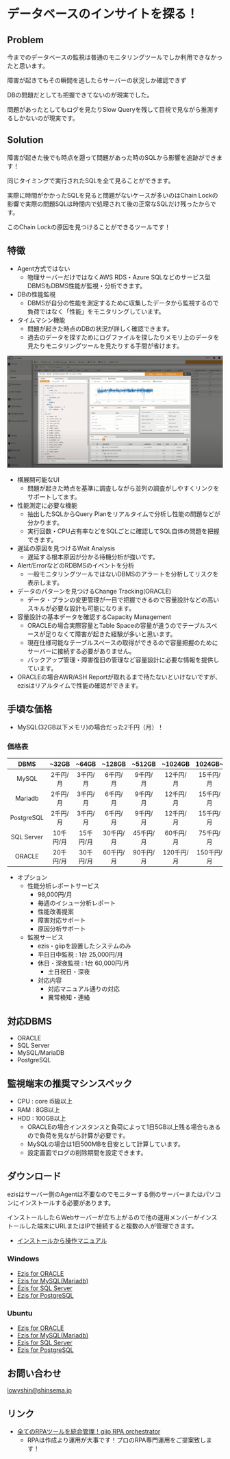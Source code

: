 # データベースのインサイトを探る！

## Problem

今までのデータベースの監視は普通のモニタリングツールでしか利用できなかったと思います。

障害が起きてもその瞬間を逃したらサーバーの状況しか確認できず

DBの問題だとしても把握できてないのが現実でした。

問題があったとしてもログを見たりSlow Queryを残して目視で見ながら推測するしかないのが現実です。


## Solution

障害が起きた後でも時点を遡って問題があった時のSQLから影響を追跡ができます！

同じタイミングで実行されたSQLを全て見ることができます。

実際に時間がかかったSQLを見ると問題がないケースが多いのはChain Lockの影響で実際の問題SQLは時間内で処理されて後の正常なSQLだけ残ったからです。

このChain Lockの原因を見つけることができるツールです！


## 特徴

* Agent方式ではない
  * 物理サーバーだけではなくAWS RDS・Azure SQLなどのサービス型DBMSもDBMS性能が監視・分析できます。
* DBの性能監視
  * DBMSが自分の性能を測定するために収集したデータから監視するので負荷ではなく「性能」をモニタリングしています。
* タイムマシン機能
  * 問題が起きた時点のDBの状況が詳しく確認できます。
  * 過去のデータを探すためにログファイルを探したりメモリ上のデータを見たりモニタリングツールを見たりする手間が省けます。

![Session-SQL-Analysis](https://github.com/LowyShin/ezis-jp/blob/main/images/intro/ezis-intro-session-sqlana.png)

* 横展開可能なUI
  * 問題が起きた時点を基準に調査しながら並列の調査がしやすくリンクをサポートしてます。
* 性能測定に必要な機能
  * 抽出したSQLからQuery Planをリアルタイムで分析し性能の問題などが分かります。
  * 実行回数・CPU占有率などをSQLごとに確認してSQL自体の問題を把握できます。
* 遅延の原因を見つけるWait Analysis
  * 遅延する根本原因が分かる待機分析が強いです。
* Alert/ErrorなどのRDBMSのイベントを分析
  * 一般モニタリングツールではないDBMSのアラートを分析してリスクを表示します。
* データのパターンを見つけるChange Tracking(ORACLE)
  * データ・プランの変更管理が一目で把握できるので容量設計などの高いスキルが必要な設計も可能になります。
* 容量設計の基本データを確認するCapacity Management
  * ORACLEの場合実際容量とTable Spaceの容量が違うのでテーブルスペースが足りなくて障害が起きた経験が多いと思います。
  * 現在仕様可能なテーブルスペースの取得ができるので容量把握のためにサーバーに接続する必要がありません。
  * バックアップ管理・障害復旧の管理など容量設計に必要な情報を提供しています。
* ORACLEの場合AWR/ASH Reportが取れるまで待たないといけないですが、ezisはリアルタイムで性能の確認ができます。

## 手頃な価格

* MySQL(32GB以下メモリ)の場合だった2千円（月）！

### 価格表

| DBMS | ~32GB | ~64GB | ~128GB | ~512GB | ~1024GB | 1024GB~ |
| :---: | :---: | :---: | :---: | :---: | :---: | :---: |
| MySQL | 2千円/月 | 3千円/月 | 6千円/月 | 9千円/月 | 12千円/月 | 15千円/月 | 18千円/月 |
| Mariadb | 2千円/月 | 3千円/月 | 6千円/月 | 9千円/月 | 12千円/月 | 15千円/月 | 18千円/月 |
| PostgreSQL | 2千円/月 | 3千円/月 | 6千円/月 | 9千円/月 | 12千円/月 | 15千円/月 | 18千円/月 |
| SQL Server | 10千円/月 | 15千円/月 | 30千円/月 | 45千円/月 | 60千円/月 | 75千円/月 | 90千円/月 |
| ORACLE | 20千円/月 | 30千円/月 | 60千円/月 | 90千円/月 | 120千円/月 | 150千円/月 | 180千円/月 |


* オプション
  * 性能分析レポートサービス
    * 98,000円/月
    * 毎週のイシュー分析レポート
    * 性能改善提案
    * 障害対応サポート
    * 原因分析サポート
  * 監視サービス
    * ezis・giipを設置したシステムのみ
    * 平日日中監視 : 1台 25,000円/月
    * 休日・深夜監視 : 1台 60,000円/月
      * 土日祝日・深夜
    * 対応内容
      * 対応マニュアル通りの対応
      * 異常検知・連絡

## 対応DBMS

* ORACLE
* SQL Server
* MySQL/MariaDB
* PostgreSQL

## 監視端末の推奨マシンスペック

* CPU : core i5級以上
* RAM : 8GB以上
* HDD : 100GB以上
  * ORACLEの場合インスタンスと負荷によって1日5GB以上残る場合もあるので負荷を見ながら計算が必要です。
  * MySQLの場合は1日500MBを目安として計算しています。
  * 設定画面でログの削除期間を設定できます。

## ダウンロード

ezisはサーバー側のAgentは不要なのでモニターする側のサーバーまたはパソコンにインストールする必要があります。

インストールしたらWebサーバーが立ち上がるので他の運用メンバーがインストールした端末にURLまたはIPで接続すると複数の人が管理できます。

* [インストールから操作マニュアル](https://github.com/LowyShin/ezis-jp/tree/main/docs)

### Windows

* [Ezis for ORACLE](https://www.ezis.cloud/downloads/ezis/oracle/windows)
* [Ezis for MySQL(Mariadb)](https://www.ezis.cloud/downloads/ezis/maria/windows)
* [Ezis for SQL Server](https://www.ezis.cloud/downloads/ezis/sqlserver/windows)
* [Ezis for PostgreSQL](https://www.ezis.cloud/downloads/ezis/postgre/windows)

### Ubuntu

* [Ezis for ORACLE](https://www.ezis.cloud/downloads/ezis/oracle/linux)
* [Ezis for MySQL(Mariadb)](https://www.ezis.cloud/downloads/ezis/maria/linux)
* [Ezis for SQL Server](https://www.ezis.cloud/downloads/ezis/sqlserver/linux)
* [Ezis for PostgreSQL](https://www.ezis.cloud/downloads/ezis/postgre/linux)

## お問い合わせ

lowyshin@shinsema.jp

## リンク

* [全てのRPAツールを統合管理！giip RPA orchestrator](https://giipasp.azurewebsites.net)
  * RPAは作成より運用が大事です！プロのRPA専門運用をご提案致します！


